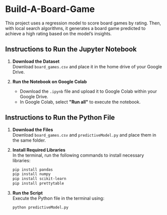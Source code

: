 # Build-A-Board-Game

This project uses a regression model to score board games by rating. Then, with local search algorithms, it generates a board game predicted to achieve a high rating based on the model’s insights.

## Instructions to Run the Jupyter Notebook

1. **Download the Dataset**  
   Download `board_games.csv` and place it in the home drive of your Google Drive.

2. **Run the Notebook on Google Colab**  
   - Download the `.ipynb` file and upload it to Google Colab within your Google Drive.
   - In Google Colab, select **"Run all"** to execute the notebook.

## Instructions to Run the Python File

1. **Download the Files**  
   Download `board_games.csv` and `predictiveModel.py` and place them in the same folder.

2. **Install Required Libraries**  
   In the terminal, run the following commands to install necessary libraries:
   ```bash
   pip install pandas
   pip install numpy
   pip install scikit-learn
   pip install prettytable

3. **Run the Script**  
   Execute the Python file in the terminal using:
   ```bash
   python predictiveModel.py

